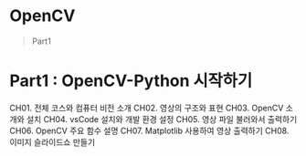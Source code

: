 # OpenCV
>Part1
# Part1 : OpenCV-Python 시작하기
  CH01. 전체 코스와 컴퓨터 비전 소개
  CH02. 영상의 구조와 표현
  CH03. OpenCV 소개와 설치
  CH04. vsCode 설치와 개발 환경 설정
  CH05. 영상 파일 불러와서 출력하기
  CH06. OpenCV 주요 함수 설명
  CH07. Matplotlib 사용하여 영상 출력하기
  CH08. 이미지 슬라이드쇼 만들기
